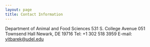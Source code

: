 ```yaml
---
layout: page
title: Contact Information
---
```

Department of Animal and Food Sciences
531 S. College Avenue
051 Townsend Hall
Newark, DE 19716
Tel: +1 302 518 3959
E-mail: yitbarek@udel.edu

